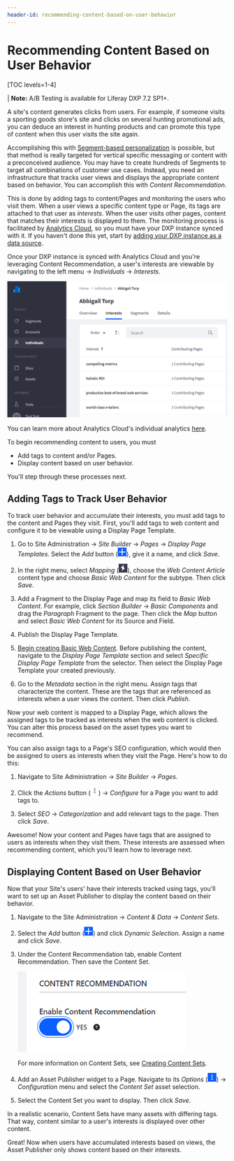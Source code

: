 ```yaml
---
header-id: recommending-content-based-on-user-behavior
---
```


# Recommending Content Based on User Behavior

[TOC levels=1-4]

| **Note:** A/B Testing is available for Liferay DXP 7.2 SP1+.

A site's content generates clicks from users. For example, if someone visits
a sporting goods store's site and clicks on several hunting promotional ads, you
can deduce an interest in hunting products and can promote this type
of content when this user visits the site again.

Accomplishing this with
[Segment-based personalization](/docs/7-2/user/-/knowledge_base/u/creating-user-segments)
is possible, but that method is really targeted for vertical specific messaging
or content with a preconceived audience. You may have to create hundreds of
Segments to target all combinations of customer use cases. Instead, you need an
infrastructure that tracks user views and displays the appropriate content based
on behavior. You can accomplish this with *Content Recommendation*.

This is done by adding tags to content/Pages and monitoring the users who visit
them. When a user views a specific content type or Page, its tags are attached
to that user as *interests*. When the user visits other pages, content that
matches their interests is displayed to them. The monitoring process is
facilitated by
[Analytics Cloud](https://help.liferay.com/hc/en-us/articles/360006608732-Generating-New-Business-Using-Analytics),
so you must have your DXP instance synced with it. If you haven't done this
yet, start by
[adding your DXP instance as a data source](https://help.liferay.com/hc/en-us/articles/360006653472-Adding-a-Liferay-DXP-Data-Source).

Once your DXP instance is synced with Analytics Cloud and you're leveraging
Content Recommendation, a user's interests are viewable by navigating to the
left menu &rarr; *Individuals* &rarr; *Interests*.

![Figure 1: A user's interests are stored and accessible from Analytics Cloud.](../../images-dxp/content-interests.png)

You can learn more about Analytics Cloud's individual analytics
[here](https://help.liferay.com/hc/en-us/articles/360006946171-Profiling-Individuals).

To begin recommending content to users, you must

- Add tags to content and/or Pages.
- Display content based on user behavior.

You'll step through these processes next.

## Adding Tags to Track User Behavior

To track user behavior and accumulate their interests, you must add tags to the
content and Pages they visit. First, you'll add tags to web content and
configure it to be viewable using a Display Page Template.

1.  Go to Site Administration &rarr; *Site Builder* &rarr; *Pages* &rarr;
    *Display Page Templates*. Select the *Add* button
    (![Add](../../images-dxp/icon-add.png)), give it a name, and click *Save*.

2.  In the right menu, select *Mapping*
    (![Mapping](../../images-dxp/icon-mapping.png)), choose the *Web Content
    Article* content type and choose *Basic Web Content* for the subtype. Then
    click *Save*.

3.  Add a Fragment to the Display Page and map its field to *Basic Web Content*.
    For example, click *Section Builder* &rarr; *Basic Components* and drag the
    *Paragraph* Fragment to the page. Then click the *Map* button and select
    *Basic Web Content* for its Source and Field.

4.  Publish the Display Page Template.

5.  [Begin creating Basic Web Content](/docs/7-2/user/-/knowledge_base/u/creating-web-content).
    Before publishing the content, navigate to the *Display Page Template*
    section and select *Specific Display Page Template* from the selector. Then
    select the Display Page Template your created previously.

6.  Go to the *Metadata* section in the right menu. Assign tags that
    characterize the content. These are the tags that are referenced as
    interests when a user views the content. Then click *Publish*.

Now your web content is mapped to a Display Page, which allows the assigned
tags to be tracked as interests when the web content is clicked. You can alter
this process based on the asset types you want to recommend.

You can also assign tags to a Page's SEO configuration, which would then be
assigned to users as interests when they visit the Page. Here's how to do this:

1.  Navigate to Site Administration &rarr; *Site Builder* &rarr; *Pages*.

2.  Click the *Actions* button (![Actions](../../images-dxp/icon-actions.png))
    &rarr; *Configure* for a Page you want to add tags to.

3.  Select *SEO* &rarr; *Categorization* and add relevant tags to the page. Then
    click *Save*.

Awesome! Now your content and Pages have tags that are assigned to users as
interests when they visit them. These interests are assessed when recommending
content, which you'll learn how to leverage next.

## Displaying Content Based on User Behavior

Now that your Site's users' have their interests tracked using tags, you'll want
to set up an Asset Publisher to display the content based on their behavior.

1.  Navigate to the Site Administration &rarr; *Content & Data* &rarr; *Content
    Sets*.

2.  Select the *Add* button (![Add](../../images-dxp/icon-add.png)) and click
    *Dynamic Selection*. Assign a name and click *Save*.

3.  Under the Content Recommendation tab, enable Content Recommendation. Then
    save the Content Set.

    ![Figure 2: Enable Content Recommendation for your Content Set.](../../images-dxp/enable-content-recommendation.png)

    For more information on Content Sets, see
    [Creating Content Sets](/docs/7-2/user/-/knowledge_base/u/creating-content-sets).

4.  Add an Asset Publisher widget to a Page. Navigate to its *Options*
    (![Options](../../images-dxp/icon-app-options.png)) &rarr; *Configuration*
    menu and select the *Content Set* asset selection.

5.  Select the Content Set you want to display. Then click *Save*.

In a realistic scenario, Content Sets have many assets with differing tags. That
way, content similar to a user's interests is displayed over other content.

Great! Now when users have accumulated interests based on views, the Asset
Publisher only shows content based on their interests.
